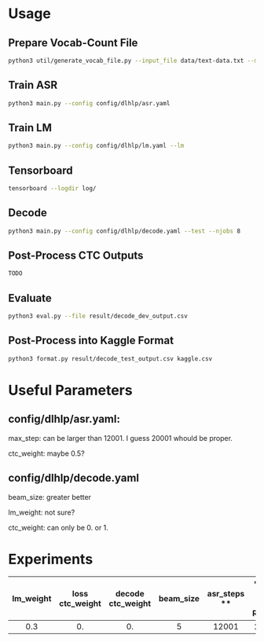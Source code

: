 # Usage

## Prepare Vocab-Count File
```bash
python3 util/generate_vocab_file.py --input_file data/text-data.txt --mode character --output_file data/vocab.txt
```

## Train ASR
```bash
python3 main.py --config config/dlhlp/asr.yaml
```

## Train LM
```bash
python3 main.py --config config/dlhlp/lm.yaml --lm
```

## Tensorboard
```bash
tensorboard --logdir log/
```

## Decode
```bash
python3 main.py --config config/dlhlp/decode.yaml --test --njobs 8
```

## Post-Process CTC Outputs
```bash
TODO
```

## Evaluate
```bash
python3 eval.py --file result/decode_dev_output.csv
```

## Post-Process into Kaggle Format
```bash
python3 format.py result/decode_test_output.csv kaggle.csv
```

# Useful Parameters

## config/dlhlp/asr.yaml: 
max\_step: can be larger than 12001. I guess 20001 whould be proper.

ctc\_weight: maybe 0.5?

## config/dlhlp/decode.yaml
beam\_size: greater better

lm\_weight: not sure?

ctc\_weight: can only be 0. or 1.

# Experiments
lm\_weight | loss ctc\_weight | decode ctc\_weight | beam\_size | asr\_steps **|** **Dev. Char Error Rate(\%)** | **Dev. Word Error Rate(\%)** | **Kaggle Score**
:---------:|:----------------:|:------------------:|:----------:|:------------:|:------------------------------:|:---------------------------:|:----------------:
0.3        |0.                |0.                  |5           |12001         |2.9526                          |9.2290                        |

